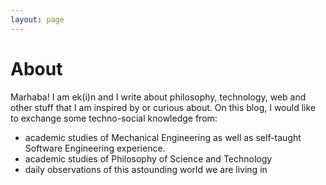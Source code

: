 ```yaml
---
layout: page
---
```


# About

Marhaba! I am ek(i)n and I write about philosophy, technology, web and other stuff that I am inspired by or curious about. On this blog, I would like to exchange some techno-social knowledge from:


- academic studies of Mechanical Engineering as well as self-taught Software Engineering experience.
- academic studies of Philosophy of Science and Technology
- daily observations of this astounding world we are living in
